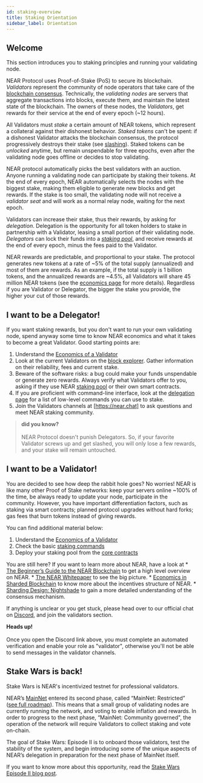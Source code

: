 ```yaml
---
id: staking-overview
title: Staking Orientation
sidebar_label: Orientation
---
```


## Welcome

This section introduces you to staking principles and running your validating node.

NEAR Protocol uses Proof-of-Stake (PoS) to secure its blockchain. _Validators_ represent the community of node operators that take care of the [blockchain consensus](docs/integrator/faq#which-consensus-algorithm-does-near-use). Technically, the _validating nodes_ are servers that aggregate transactions into blocks, execute them, and maintain the latest state of the blockchain. The owners of these nodes, the _Validators_, get rewards for their service at the end of every epoch (\~12 hours).

All Validators must _stake_ a certain amount of NEAR tokens, which represent a collateral against their dishonest behavior. _Staked tokens_ can't be spent: if a dishonest Validator attacks the blockchain consensus, the protocol progressively destroys their stake (see [slashing](validator-faq#what-is-a-slashing-behavior)).
Staked tokens can be _unlocked_ anytime, but remain unspendable for three epochs, even after the validating node goes offline or decides to stop validating.

NEAR protocol automatically picks the best validators with an auction. Anyone running a validating node can participate by staking their tokens. At the end of every epoch, NEAR automatically selects the nodes with the biggest stake, making them eligible to generate new blocks and get rewards. If the stake is too small, the validating node will not receive a _validator seat_ and will work as a normal relay node, waiting for the next epoch. 

Validators can increase their stake, thus their rewards, by asking for _delegation_. Delegation is the opportunity for all token holders to stake in partnership with a Validator, leasing a small portion of their validating node. _Delegators_ can lock their funds into a [_staking pool_](https://github.com/near/core-contracts), and receive rewards at the end of every epoch, minus the fees paid to the Validator.

NEAR rewards are predictable, and proportional to your stake. The protocol generates new tokens at a rate of \~5% of the total supply (annualized) and most of them are rewards. As an example, if the total supply is 1 billion tokens, and the annualized rewards are \~4.5%, all Validators will share 45 million NEAR tokens (see the [economics page](/docs/validator/economics) for more details). Regardless if you are Validator or Delegator, the bigger the stake you provide, the higher your cut of those rewards. 


## I want to be a Delegator!
If you want staking rewards, but you don't want to run your own validating node, spend anyway some time to know NEAR economics and what it takes to become a great Validator. Good starting points are:

1. Understand the [Economics of a Validator](/docs/validator/economics)
2. Look at the current Validators on the [block explorer](https://explorer.near.org/nodes/validators). Gather information on their reliability, fees and current stake.
3. Beware of the software risks: a bug could make your funds unspendable or generate zero rewards. Always verify what Validators offer to you, asking if they use NEAR [staking pool](https://github.com/near/core-contracts) or their own smart contracts.
4. If you are proficient with command-line interface, look at the [delegation page](/docs/validator/delegation) for a list of low-level commands you can use to stake.
5. Join the Validators channels at [https://near.chat] to ask questions and meet NEAR staking community.

<blockquote class="info">
    <strong>did you know?</strong><br><br>
    NEAR Protocol doesn't punish Delegators. So, if your favorite Validator screws up and get slashed, you will only lose a few rewards, and your stake will remain untouched.
</blockquote>


## I want to be a Validator!
You are decided to see how deep the rabbit hole goes? No worries!
NEAR is like many other Proof of Stake networks: keep your servers online \~100% of the time, be always ready to update your node, participate in the community.
However, you have important differentiation factors, such as staking via smart contracts; planned protocol upgrades without hard forks; gas fees that burn tokens instead of giving rewards.

You can find additional material below:

1. Understand the [Economics of a Validator](/docs/validator/economics)
2. Check the basic [staking commands](/docs/validator/staking)
3. Deploy your staking pool from the [core contracts](https://github.com/near/core-contracts)


You are still here? If you want to learn more about NEAR, have a look at
    * [The Beginner’s Guide to the NEAR Blockchain](https://near.org/blog/the-beginners-guide-to-the-near-blockchain/) to get a high level overview on NEAR.
    * [The NEAR Whitepaper](https://near.org/papers/the-official-near-white-paper) to see the big picture.
    * [Economics in Sharded Blockchain](https://near.org/papers/economics-in-sharded-blockchain/) to know more about the incentives structure of NEAR.
    * [Sharding Design: Nightshade](https://near.org/papers/nightshade) to gain a more detailed understanding of the consensus mechanism.

If anything is unclear or you get stuck, please head over to our official chat on [Discord](https://near.chat), and join the validators section. 

<strong>Heads up!</strong><br><br>
Once you open the Discord link above, you must complete an automated verification and enable your role as "validator", otherwise you'll not be able to send messages in the validator channels.
</blockquote>


## Stake Wars is back!

Stake Wars is NEAR's incentivized testnet for professional validators.

NEAR’s [MainNet](https://explorer.near.org/) entered its second phase, called “MainNet: Restricted” ([see full roadmap](https://near.ai/mainnet-roadmap)). This means that a small group of validating nodes are currently running the network, and voting to enable inflation and rewards. In order to progress to the next phase, “MainNet: Community governed", the operation of the network will require Validators to collect staking and vote on-chain. 

The goal of Stake Wars: Episode II is to onboard those validators, test the stability of the system, and begin introducing some of the unique aspects of NEAR’s delegation in preparation for the next phase of MainNet itself.

If you want to know more about this opportunity, read the [Stake Wars Episode II blog post](https://near.org/blog/stake-wars-episode-ii/).

